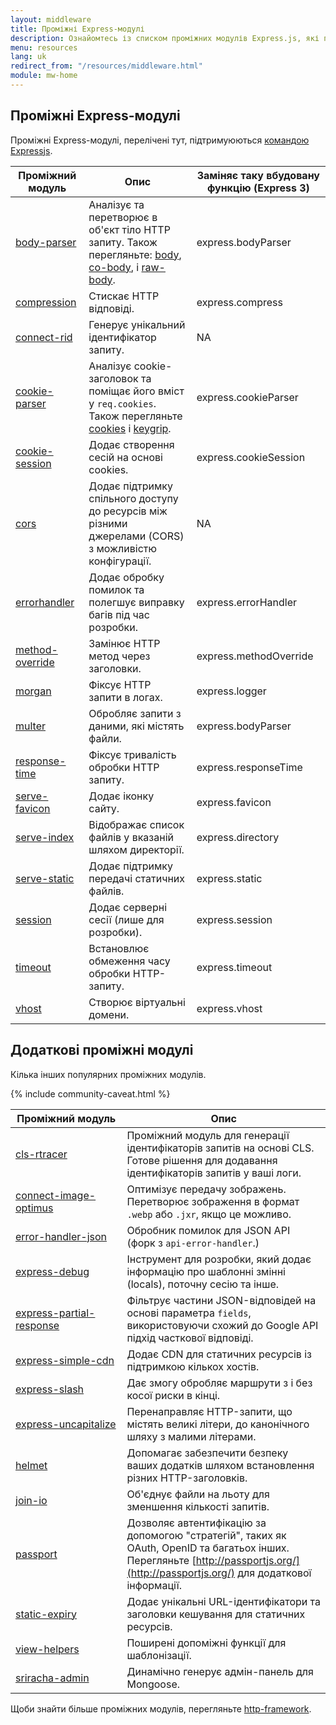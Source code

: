 ```yaml
---
layout: middleware
title: Проміжні Express-модулі
description: Ознайомтесь із списком проміжних модулів Express.js, які підтримуються командою Express та спільнотою, й включають вбудовані модулі та популярні сторонні пакети.
menu: resources
lang: uk
redirect_from: "/resources/middleware.html"
module: mw-home
---
```


## Проміжні Express-модулі

Проміжні Express-модулі, перелічені тут, підтримуюються [командою Expressjs](https://github.com/orgs/expressjs/people).

| Проміжний модуль | Опис | Заміняє таку вбудовану функцію (Express 3) |
|---------------------------|---------------------|----------------------|
| [body-parser](/resources/middleware/body-parser.html) | Аналізує та перетворює в об'єкт тіло HTTP запиту. Також перегляньте: [body](https://github.com/raynos/body), [co-body](https://github.com/visionmedia/co-body), і [raw-body](https://github.com/stream-utils/raw-body). | express.bodyParser |
| [compression](/resources/middleware/compression.html) | Стискає HTTP відповіді. | express.compress |
| [connect-rid](/resources/middleware/connect-rid.html) | Генерує унікальний ідентифікатор запиту. | NA |
| [cookie-parser](/resources/middleware/cookie-parser.html) | Аналізує cookie-заголовок та поміщає його вміст у `req.cookies`. Також перегляньте [cookies](https://github.com/jed/cookies) і [keygrip](https://github.com/jed/keygrip). | express.cookieParser|
| [cookie-session](/resources/middleware/cookie-session.html) | Додає створення сесій на основі cookies.| express.cookieSession |
| [cors](/resources/middleware/cors.html) | Додає підтримку спільного доступу до ресурсів між різними джерелами (CORS) з можливістю конфігурації. | NA
| [errorhandler](/resources/middleware/errorhandler.html) | Додає обробку помилок та полегшує виправку багів під час розробки. | express.errorHandler |
| [method-override](/resources/middleware/method-override.html) | Замінює HTTP метод через заголовки. | express.methodOverride |
| [morgan](/resources/middleware/morgan.html) | Фіксує HTTP запити в логах. | express.logger |
| [multer](/resources/middleware/multer.html) | Обробляє запити з даними, які містять файли. | express.bodyParser |
| [response-time](/resources/middleware/response-time.html) | Фіксує тривалість обробки HTTP запиту. |express.responseTime |
| [serve-favicon](/resources/middleware/serve-favicon.html) | Додає іконку сайту. | express.favicon |
| [serve-index](/resources/middleware/serve-index.html) | Відображає список файлів у вказаній шляхом директорії. | express.directory |
| [serve-static](/resources/middleware/serve-static.html) | Додає підтримку передачі статичних файлів. | express.static |
| [session](/resources/middleware/session.html) | Додає серверні сесії (лише для розробки). | express.session |
| [timeout](/resources/middleware/timeout.html) | Встановлює обмеження часу обробки HTTP-запиту. | express.timeout |
| [vhost](/resources/middleware/vhost.html) | Створює віртуальні домени. | express.vhost |

## Додаткові проміжні модулі

Кілька інших популярних проміжних модулів.

{% include community-caveat.html %}

| Проміжний&nbsp;модуль | Опис |
|---------------------------|---------------------|
| [cls-rtracer](https://github.com/puzpuzpuz/cls-rtracer) | Проміжний модуль для генерації ідентифікаторів запитів на основі CLS. Готове рішення для додавання ідентифікаторів запитів у ваші логи. |
| [connect-image-optimus](https://github.com/msemenistyi/connect-image-optimus) | Оптимізує передачу зображень. Перетворює зображення в формат `.webp` або `.jxr`, якщо це можливо. |
| [error-handler-json](https://github.com/mifi/error-handler-json) | Обробник помилок для JSON API (форк з `api-error-handler`.)|
| [express-debug](https://github.com/devoidfury/express-debug) | Інструмент для розробки, який додає інформацію про шаблонні змінні (locals), поточну сесію та інше. |
| [express-partial-response](https://github.com/nemtsov/express-partial-response) | Фільтрує частини JSON-відповідей на основі параметра `fields`, використовуючи схожий до Google API підхід часткової відповіді. |
| [express-simple-cdn](https://github.com/jamiesteven/express-simple-cdn) | Додає CDN для статичних ресурсів із підтримкою кількох хостів. |
| [express-slash](https://github.com/ericf/express-slash) | Дає змогу обробляє маршрути з і без косої риски в кінці. |
| [express-uncapitalize](https://github.com/jamiesteven/express-uncapitalize) | Перенаправляє HTTP-запити, що містять великі літери, до канонічного шляху з малими літерами. |
| [helmet](https://github.com/helmetjs/helmet) | Допомагає забезпечити безпеку ваших додатків шляхом встановлення різних HTTP-заголовків. |
| [join-io](https://github.com/coderaiser/join-io) | Об'єднує файли на льоту для зменшення кількості запитів. |
| [passport](https://github.com/jaredhanson/passport) | Дозволяє автентифікацію за допомогою "стратегій", таких як OAuth, OpenID та багатьох інших. Перегляньте [http://passportjs.org/](http://passportjs.org/) для додаткової інформації. |
| [static-expiry](https://github.com/paulwalker/connect-static-expiry) | Додає унікальні URL-ідентифікатори та заголовки кешування для статичних ресурсів. |
| [view-helpers](https://github.com/madhums/node-view-helpers) | Поширені допоміжні функції для шаблонізації. |
| [sriracha-admin](https://github.com/hdngr/siracha) | Динамічно генерує адмін-панель для Mongoose. |

Щоби знайти більше проміжних модулів, перегляньте [http-framework](https://github.com/Raynos/http-framework#modules).
